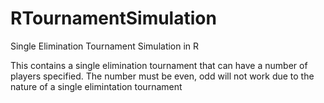 # RTournamentSimulation
Single Elimination Tournament Simulation in R

This contains a single elimination tournament that can have a number of players specified. The number must be even, odd will not work due to the nature of a single elimintation tournament
